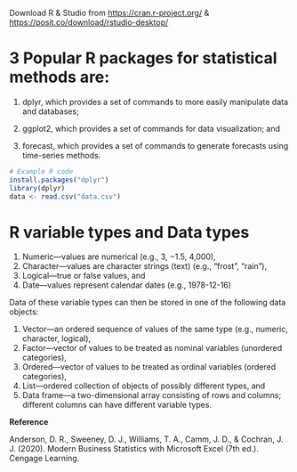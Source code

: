 Download R & Studio from https://cran.r-project.org/ & https://posit.co/download/rstudio-desktop/ 

# 3 Popular R packages for statistical methods are:

1. dplyr, which provides a set of commands to more easily manipulate data and databases;

2. ggplot2, which provides a set of commands for data visualization; and

3. forecast, which provides a set of commands to generate forecasts using time-series methods.

```r
# Example R code
install.packages("dplyr")
library(dplyr)
data <- read.csv("data.csv")
```

# R variable types and Data types

1. Numeric—values are numerical (e.g., 3, −1.5, 4,000),
2. Character—values are character strings (text) (e.g., “frost”, “rain”),
3. Logical—true or false values, and
4. Date—values represent calendar dates (e.g., 1978-12-16)

Data of these variable types can then be stored in one of the following data objects:
1. Vector—an ordered sequence of values of the same type (e.g., numeric, character, logical),
2. Factor—vector of values to be treated as nominal variables (unordered categories),
3. Ordered—vector of values to be treated as ordinal variables (ordered categories),
4. List—ordered collection of objects of possibly different types, and
5. Data frame—a two-dimensional array consisting of rows and columns; different columns can have different variable types.

**Reference**

Anderson, D. R., Sweeney, D. J., Williams, T. A., Camm, J. D., & Cochran, J. J. (2020). Modern Business Statistics with Microsoft Excel (7th ed.). Cengage Learning.
